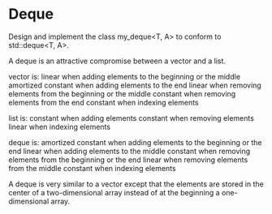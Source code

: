 # Deque
Design and implement the class my_deque<T, A> to conform to std::deque<T, A>.


A deque is an attractive compromise between a vector and a list.

vector is:
linear when adding elements to the beginning or the middle
amortized constant when adding elements to the end
linear when removing elements from the beginning or the middle
constant when removing elements from the end
constant when indexing elements


list is:
constant when adding elements
constant when removing elements
linear when indexing elements


deque is:
amortized constant when adding elements to the beginning or the end
linear when adding elements to the middle
constant when removing elements from the beginning or the end
linear when removing elements from the middle
constant when indexing elements


A deque is very similar to a vector except that the elements are stored in the center of a two-dimensional array instead of at the beginning a one-dimensional array.
